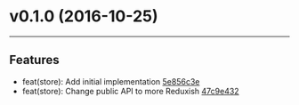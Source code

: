 # v0.1.0 (2016-10-25)
---


## Features

- feat(store): Add initial implementation [5e856c3e](https://github.com/milankinen/culli/commits/5e856c3ec9d569212ad311ae33b25fc90003eefe)
- feat(store): Change public API to more Reduxish [47c9e432](https://github.com/milankinen/culli/commits/47c9e4324170811e011303cd849a8e77f5c6cd72)



